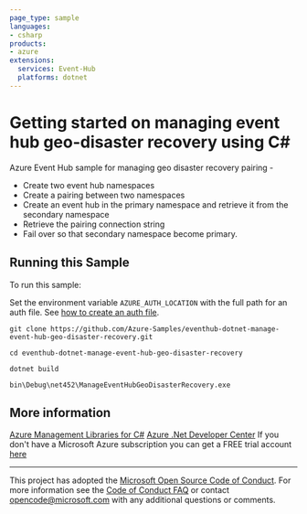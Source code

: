 ```yaml
---
page_type: sample
languages:
- csharp
products:
- azure
extensions:
  services: Event-Hub
  platforms: dotnet
---
```


# Getting started on managing event hub geo-disaster recovery using C# #

 Azure Event Hub sample for managing geo disaster recovery pairing -
   - Create two event hub namespaces
   - Create a pairing between two namespaces
   - Create an event hub in the primary namespace and retrieve it from the secondary namespace
   - Retrieve the pairing connection string
   - Fail over so that secondary namespace become primary.


## Running this Sample ##

To run this sample:

Set the environment variable `AZURE_AUTH_LOCATION` with the full path for an auth file. See [how to create an auth file](https://github.com/Azure/azure-libraries-for-net/blob/master/AUTH.md).

    git clone https://github.com/Azure-Samples/eventhub-dotnet-manage-event-hub-geo-disaster-recovery.git

    cd eventhub-dotnet-manage-event-hub-geo-disaster-recovery

    dotnet build

    bin\Debug\net452\ManageEventHubGeoDisasterRecovery.exe

## More information ##

[Azure Management Libraries for C#](https://github.com/Azure/azure-sdk-for-net/tree/Fluent)
[Azure .Net Developer Center](https://azure.microsoft.com/en-us/develop/net/)
If you don't have a Microsoft Azure subscription you can get a FREE trial account [here](http://go.microsoft.com/fwlink/?LinkId=330212)

---

This project has adopted the [Microsoft Open Source Code of Conduct](https://opensource.microsoft.com/codeofconduct/). For more information see the [Code of Conduct FAQ](https://opensource.microsoft.com/codeofconduct/faq/) or contact [opencode@microsoft.com](mailto:opencode@microsoft.com) with any additional questions or comments.